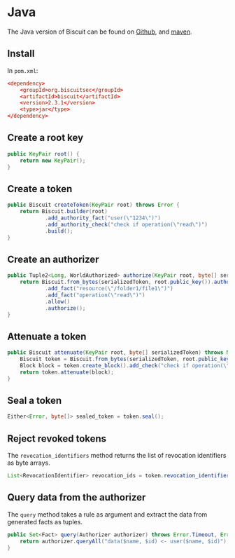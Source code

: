# Java


The Java version of Biscuit can be found on [Github](https://github.com/eclipse-biscuit/biscuit-java),
and [maven](https://search.maven.org/artifact/org.biscuitsec/biscuit).

## Install

In `pom.xml`:

```toml
<dependency>
    <groupId>org.biscuitsec</groupId>
    <artifactId>biscuit</artifactId>
    <version>2.3.1</version>
    <type>jar</type>
</dependency>
```

## Create a root key

```java
public KeyPair root() {
    return new KeyPair();
}
```

## Create a token

```java
public Biscuit createToken(KeyPair root) throws Error {
    return Biscuit.builder(root)
            .add_authority_fact("user(\"1234\")")
            .add_authority_check("check if operation(\"read\")")
            .build();
}
```

## Create an authorizer

```java
public Tuple2<Long, WorldAuthorized> authorize(KeyPair root, byte[] serializedToken) throws NoSuchAlgorithmException, SignatureException, InvalidKeyException, Error {
    return Biscuit.from_bytes(serializedToken, root.public_key()).authorizer()
            .add_fact("resource(\"/folder1/file1\")")
            .add_fact("operation(\"read\")")
            .allow()
            .authorize();
}
```

## Attenuate a token

```java
public Biscuit attenuate(KeyPair root, byte[] serializedToken) throws NoSuchAlgorithmException, SignatureException, InvalidKeyException, Error {
    Biscuit token = Biscuit.from_bytes(serializedToken, root.public_key());
    Block block = token.create_block().add_check("check if operation(\"read\")");
    return token.attenuate(block);
}
```

## Seal a token

```java
Either<Error, byte[]> sealed_token = token.seal();
```

## Reject revoked tokens

The `revocation_identifiers` method returns the list of revocation identifiers as byte arrays.

```java
List<RevocationIdentifier> revocation_ids = token.revocation_identifiers();
```

## Query data from the authorizer

The `query` method takes a rule as argument and extract the data from generated facts as tuples.

```java
public Set<Fact> query(Authorizer authorizer) throws Error.Timeout, Error.TooManyFacts, Error.TooManyIterations, Error.Parser {
    return authorizer.queryAll("data($name, $id) <- user($name, $id)");
}
```
